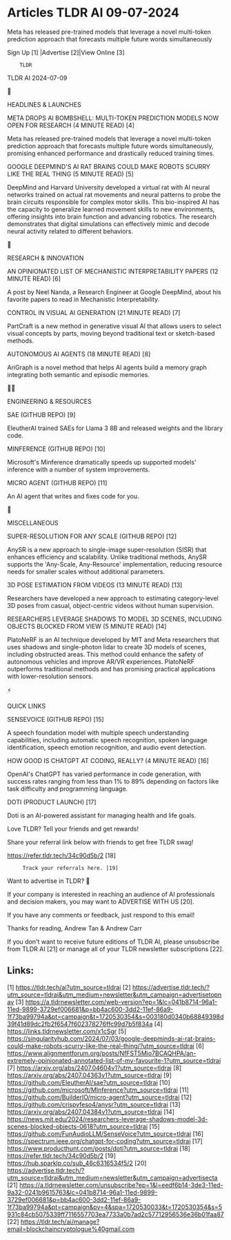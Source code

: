 # Articles TLDR AI 09-07-2024

Meta has released pre-trained models that leverage a novel multi-token
prediction approach that forecasts multiple future words
simultaneously  

 Sign Up [1] |Advertise [2]|View Online [3] 

		TLDR 

TLDR AI 2024-07-09

🚀 

HEADLINES & LAUNCHES

 META DROPS AI BOMBSHELL: MULTI-TOKEN PREDICTION MODELS NOW OPEN FOR
RESEARCH (4 MINUTE READ) [4] 

 Meta has released pre-trained models that leverage a novel
multi-token prediction approach that forecasts multiple future words
simultaneously, promising enhanced performance and drastically reduced
training times. 

 GOOGLE DEEPMIND'S AI RAT BRAINS COULD MAKE ROBOTS SCURRY LIKE THE
REAL THING (5 MINUTE READ) [5] 

 DeepMind and Harvard University developed a virtual rat with AI
neural networks trained on actual rat movements and neural patterns to
probe the brain circuits responsible for complex motor skills. This
bio-inspired AI has the capacity to generalize learned movement skills
to new environments, offering insights into brain function and
advancing robotics. The research demonstrates that digital simulations
can effectively mimic and decode neural activity related to different
behaviors. 

🧠 

RESEARCH & INNOVATION

 AN OPINIONATED LIST OF MECHANISTIC INTERPRETABILITY PAPERS (12 MINUTE
READ) [6] 

 A post by Neel Nanda, a Research Engineer at Google DeepMind, about
his favorite papers to read in Mechanistic Interpretability. 

 CONTROL IN VISUAL AI GENERATION (21 MINUTE READ) [7] 

 PartCraft is a new method in generative visual AI that allows users
to select visual concepts by parts, moving beyond traditional text or
sketch-based methods. 

 AUTONOMOUS AI AGENTS (18 MINUTE READ) [8] 

 AriGraph is a novel method that helps AI agents build a memory graph
integrating both semantic and episodic memories. 

🧑‍💻 

ENGINEERING & RESOURCES

 SAE (GITHUB REPO) [9] 

 EleutherAI trained SAEs for Llama 3 8B and released weights and the
library code. 

 MINFERENCE (GITHUB REPO) [10] 

 Microsoft's Minference dramatically speeds up supported models'
inference with a number of system improvements. 

 MICRO AGENT (GITHUB REPO) [11] 

 An AI agent that writes and fixes code for you. 

🎁 

MISCELLANEOUS

 SUPER-RESOLUTION FOR ANY SCALE (GITHUB REPO) [12] 

 AnySR is a new approach to single-image super-resolution (SISR) that
enhances efficiency and scalability. Unlike traditional methods, AnySR
supports the 'Any-Scale, Any-Resource' implementation, reducing
resource needs for smaller scales without additional parameters. 

 3D POSE ESTIMATION FROM VIDEOS (13 MINUTE READ) [13] 

 Researchers have developed a new approach to estimating
category-level 3D poses from casual, object-centric videos without
human supervision. 

 RESEARCHERS LEVERAGE SHADOWS TO MODEL 3D SCENES, INCLUDING OBJECTS
BLOCKED FROM VIEW (5 MINUTE READ) [14] 

 PlatoNeRF is an AI technique developed by MIT and Meta researchers
that uses shadows and single-photon lidar to create 3D models of
scenes, including obstructed areas. This method could enhance the
safety of autonomous vehicles and improve AR/VR experiences. PlatoNeRF
outperforms traditional methods and has promising practical
applications with lower-resolution sensors. 

⚡ 

QUICK LINKS

 SENSEVOICE (GITHUB REPO) [15] 

 A speech foundation model with multiple speech understanding
capabilities, including automatic speech recognition, spoken language
identification, speech emotion recognition, and audio event detection.


 HOW GOOD IS CHATGPT AT CODING, REALLY? (4 MINUTE READ) [16] 

 OpenAI's ChatGPT has varied performance in code generation, with
success rates ranging from less than 1% to 89% depending on factors
like task difficulty and programming language. 

 DOTI (PRODUCT LAUNCH) [17] 

 Doti is an AI-powered assistant for managing health and life goals. 

Love TLDR? Tell your friends and get rewards!

 Share your referral link below with friends to get free TLDR swag! 

 https://refer.tldr.tech/34c90d5b/2 [18] 

		 Track your referrals here. [19] 

Want to advertise in TLDR? 📰

 If your company is interested in reaching an audience of AI
professionals and decision makers, you may want to ADVERTISE WITH US
[20]. 

 If you have any comments or feedback, just respond to this email! 

Thanks for reading, 
Andrew Tan & Andrew Carr 

If you don't want to receive future editions of TLDR AI, please
unsubscribe from TLDR AI [21] or manage all of your TLDR newsletter
subscriptions [22]. 

 

Links:
------
[1] https://tldr.tech/ai?utm_source=tldrai
[2] https://advertise.tldr.tech/?utm_source=tldrai&utm_medium=newsletter&utm_campaign=advertisetopnav
[3] https://a.tldrnewsletter.com/web-version?ep=1&lc=041b8714-96a1-11ed-9899-3729ef006681&p=bb4ac600-3dd2-11ef-86a9-1f73ba99794a&pt=campaign&t=1720530354&s=003180d0340b68849398d39f41d89dc2fb2f6547f602378276ffc99d7b5f834a
[4] https://links.tldrnewsletter.com/x1cSgr
[5] https://singularityhub.com/2024/07/03/google-deepminds-ai-rat-brains-could-make-robots-scurry-like-the-real-thing/?utm_source=tldrai
[6] https://www.alignmentforum.org/posts/NfFST5Mio7BCAQHPA/an-extremely-opinionated-annotated-list-of-my-favourite-1?utm_source=tldrai
[7] https://arxiv.org/abs/2407.04604v1?utm_source=tldrai
[8] https://arxiv.org/abs/2407.04363v1?utm_source=tldrai
[9] https://github.com/EleutherAI/sae?utm_source=tldrai
[10] https://github.com/microsoft/MInference?utm_source=tldrai
[11] https://github.com/BuilderIO/micro-agent?utm_source=tldrai
[12] https://github.com/crispyfeso4/anysr?utm_source=tldrai
[13] https://arxiv.org/abs/2407.04384v1?utm_source=tldrai
[14] https://news.mit.edu/2024/researchers-leverage-shadows-model-3d-scenes-blocked-objects-0618?utm_source=tldrai
[15] https://github.com/FunAudioLLM/SenseVoice?utm_source=tldrai
[16] https://spectrum.ieee.org/chatgpt-for-coding?utm_source=tldrai
[17] https://www.producthunt.com/posts/doti?utm_source=tldrai
[18] https://refer.tldr.tech/34c90d5b/2
[19] https://hub.sparklp.co/sub_46c6316534f5/2
[20] https://advertise.tldr.tech/?utm_source=tldrai&utm_medium=newsletter&utm_campaign=advertisecta
[21] https://a.tldrnewsletter.com/unsubscribe?ep=1&l=eedf6b14-3de3-11ed-9a32-0241b9615763&lc=041b8714-96a1-11ed-9899-3729ef006681&p=bb4ac600-3dd2-11ef-86a9-1f73ba99794a&pt=campaign&pv=4&spa=1720530033&t=1720530354&s=5931c84cb5075339ff7116557703ea7733a0b7ad2c57712956536e36b01faa87
[22] https://tldr.tech/ai/manage?email=blockchaincryptologue%40gmail.com
